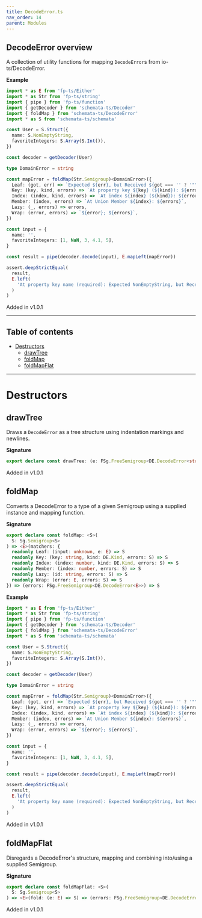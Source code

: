 ```yaml
---
title: DecodeError.ts
nav_order: 14
parent: Modules
---
```


## DecodeError overview

A collection of utility functions for mapping `DecodeError`s from io-ts/DecodeError.

**Example**

```ts
import * as E from 'fp-ts/Either'
import * as Str from 'fp-ts/string'
import { pipe } from 'fp-ts/function'
import { getDecoder } from 'schemata-ts/Decoder'
import { foldMap } from 'schemata-ts/DecodeError'
import * as S from 'schemata-ts/schemata'

const User = S.Struct({
  name: S.NonEmptyString,
  favoriteIntegers: S.Array(S.Int()),
})

const decoder = getDecoder(User)

type DomainError = string

const mapError = foldMap(Str.Semigroup)<DomainError>({
  Leaf: (got, err) => `Expected ${err}, but Received ${got === '' ? '""' : got}; `,
  Key: (key, kind, errors) => `At property key ${key} (${kind}): ${errors}`,
  Index: (index, kind, errors) => `At index ${index} (${kind}): ${errors}`,
  Member: (index, errors) => `At Union Member ${index}: ${errors}`,
  Lazy: (_, errors) => errors,
  Wrap: (error, errors) => `${error}; ${errors}`,
})

const input = {
  name: '',
  favoriteIntegers: [1, NaN, 3, 4.1, 5],
}

const result = pipe(decoder.decode(input), E.mapLeft(mapError))

assert.deepStrictEqual(
  result,
  E.left(
    'At property key name (required): Expected NonEmptyString, but Received ""; At property key favoriteIntegers (required): At index 1 (optional): Expected number, but Received NaN; At index 3 (optional): Expected int, but Received 4.1; '
  )
)
```

Added in v1.0.1

---

<h2 class="text-delta">Table of contents</h2>

- [Destructors](#destructors)
  - [drawTree](#drawtree)
  - [foldMap](#foldmap)
  - [foldMapFlat](#foldmapflat)

---

# Destructors

## drawTree

Draws a `DecodeError` as a tree structure using indentation markings and newlines.

**Signature**

```ts
export declare const drawTree: (e: FSg.FreeSemigroup<DE.DecodeError<string>>) => string
```

Added in v1.0.1

## foldMap

Converts a DecodeError to a type of a given Semigroup using a supplied instance and
mapping function.

**Signature**

```ts
export declare const foldMap: <S>(
  S: Sg.Semigroup<S>
) => <E>(matchers: {
  readonly Leaf: (input: unknown, e: E) => S
  readonly Key: (key: string, kind: DE.Kind, errors: S) => S
  readonly Index: (index: number, kind: DE.Kind, errors: S) => S
  readonly Member: (index: number, errors: S) => S
  readonly Lazy: (id: string, errors: S) => S
  readonly Wrap: (error: E, errors: S) => S
}) => (errors: FSg.FreeSemigroup<DE.DecodeError<E>>) => S
```

**Example**

```ts
import * as E from 'fp-ts/Either'
import * as Str from 'fp-ts/string'
import { pipe } from 'fp-ts/function'
import { getDecoder } from 'schemata-ts/Decoder'
import { foldMap } from 'schemata-ts/DecodeError'
import * as S from 'schemata-ts/schemata'

const User = S.Struct({
  name: S.NonEmptyString,
  favoriteIntegers: S.Array(S.Int()),
})

const decoder = getDecoder(User)

type DomainError = string

const mapError = foldMap(Str.Semigroup)<DomainError>({
  Leaf: (got, err) => `Expected ${err}, but Received ${got === '' ? '""' : got}; `,
  Key: (key, kind, errors) => `At property key ${key} (${kind}): ${errors}`,
  Index: (index, kind, errors) => `At index ${index} (${kind}): ${errors}`,
  Member: (index, errors) => `At Union Member ${index}: ${errors}`,
  Lazy: (_, errors) => errors,
  Wrap: (error, errors) => `${error}; ${errors}`,
})

const input = {
  name: '',
  favoriteIntegers: [1, NaN, 3, 4.1, 5],
}

const result = pipe(decoder.decode(input), E.mapLeft(mapError))

assert.deepStrictEqual(
  result,
  E.left(
    'At property key name (required): Expected NonEmptyString, but Received ""; At property key favoriteIntegers (required): At index 1 (optional): Expected number, but Received NaN; At index 3 (optional): Expected int, but Received 4.1; '
  )
)
```

Added in v1.0.1

## foldMapFlat

Disregards a DecodeError's structure, mapping and combining into/using a supplied Semigroup.

**Signature**

```ts
export declare const foldMapFlat: <S>(
  S: Sg.Semigroup<S>
) => <E>(fold: (e: E) => S) => (errors: FSg.FreeSemigroup<DE.DecodeError<E>>) => S
```

Added in v1.0.1
